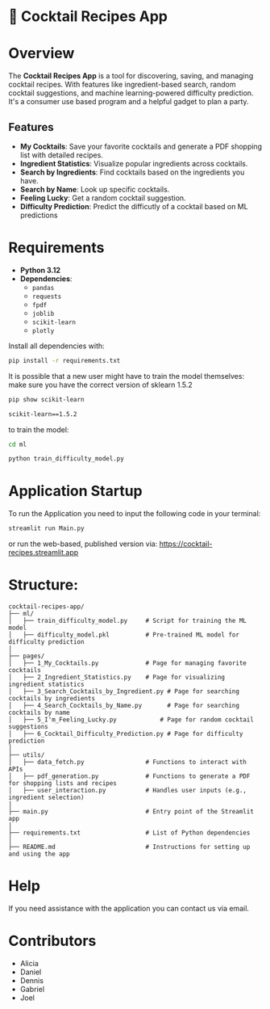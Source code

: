 # 🍹 Cocktail Recipes App

# Overview
The **Cocktail Recipes App** is a tool for discovering, 
saving, and managing cocktail recipes. With features like 
ingredient-based search, random cocktail suggestions, and machine learning-powered 
difficulty prediction. It's a consumer use based program and a helpful gadget to plan a party.

## Features
- **My Cocktails**: Save your favorite cocktails and generate a PDF shopping list with detailed recipes.
- **Ingredient Statistics**: Visualize popular ingredients across cocktails.
- **Search by Ingredients**: Find cocktails based on the ingredients you have.
- **Search by Name**: Look up specific cocktails.
- **Feeling Lucky**: Get a random cocktail suggestion.
- **Difficulty Prediction**: Predict the difficutly of a cocktail based on ML predictions

# Requirements
- **Python 3.12**
- **Dependencies**:
  - `pandas`
  - `requests`
  - `fpdf`
  - `joblib`
  - `scikit-learn`
  - `plotly`

Install all dependencies with:
```bash
pip install -r requirements.txt
```
It is possible that a new user might have to train the model themselves:
make sure you have the correct version of sklearn 1.5.2
```bash
pip show scikit-learn

scikit-learn==1.5.2
```
to train the model:
```bash
cd ml

python train_difficulty_model.py
```

# Application Startup
To run the Application you need to input the following code in your terminal:
```bash
streamlit run Main.py
```
or run the web-based, published version via: 
https://cocktail-recipes.streamlit.app

# Structure:
```
cocktail-recipes-app/
├── ml/
│   ├── train_difficulty_model.py     # Script for training the ML model
│   ├── difficulty_model.pkl          # Pre-trained ML model for difficulty prediction
│
├── pages/
│   ├── 1_My_Cocktails.py             # Page for managing favorite cocktails
│   ├── 2_Ingredient_Statistics.py    # Page for visualizing ingredient statistics
│   ├── 3_Search_Cocktails_by_Ingredient.py # Page for searching cocktails by ingredients
│   ├── 4_Search_Cocktails_by_Name.py       # Page for searching cocktails by name
│   ├── 5_I'm_Feeling_Lucky.py            # Page for random cocktail suggestions
│   ├── 6_Cocktail_Difficulty_Prediction.py # Page for difficulty prediction
│
├── utils/
│   ├── data_fetch.py                 # Functions to interact with APIs
│   ├── pdf_generation.py             # Functions to generate a PDF for shopping lists and recipes
│   ├── user_interaction.py           # Handles user inputs (e.g., ingredient selection)
│
├── main.py                           # Entry point of the Streamlit app
│
├── requirements.txt                  # List of Python dependencies
│
├── README.md                         # Instructions for setting up and using the app

```
# Help
If you need assistance with the application you can contact us via email.

# Contributors

- Alicia
- Daniel
- Dennis
- Gabriel
- Joel





